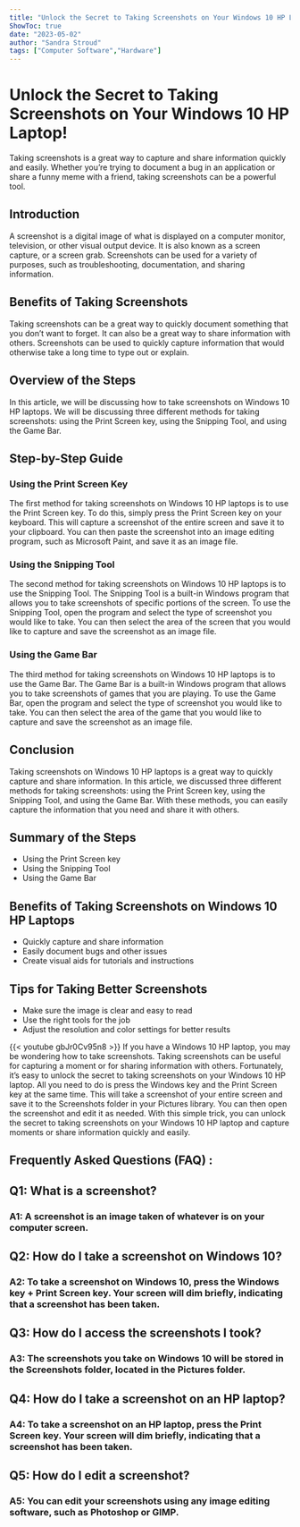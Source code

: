 ```yaml
---
title: "Unlock the Secret to Taking Screenshots on Your Windows 10 HP Laptop!"
ShowToc: true 
date: "2023-05-02"
author: "Sandra Stroud" 
tags: ["Computer Software","Hardware"]
---
```

# Unlock the Secret to Taking Screenshots on Your Windows 10 HP Laptop!

Taking screenshots is a great way to capture and share information quickly and easily. Whether you’re trying to document a bug in an application or share a funny meme with a friend, taking screenshots can be a powerful tool.

## Introduction 

A screenshot is a digital image of what is displayed on a computer monitor, television, or other visual output device. It is also known as a screen capture, or a screen grab. Screenshots can be used for a variety of purposes, such as troubleshooting, documentation, and sharing information. 

## Benefits of Taking Screenshots 

Taking screenshots can be a great way to quickly document something that you don’t want to forget. It can also be a great way to share information with others. Screenshots can be used to quickly capture information that would otherwise take a long time to type out or explain. 

## Overview of the Steps 

In this article, we will be discussing how to take screenshots on Windows 10 HP laptops. We will be discussing three different methods for taking screenshots: using the Print Screen key, using the Snipping Tool, and using the Game Bar. 

## Step-by-Step Guide 

### Using the Print Screen Key 

The first method for taking screenshots on Windows 10 HP laptops is to use the Print Screen key. To do this, simply press the Print Screen key on your keyboard. This will capture a screenshot of the entire screen and save it to your clipboard. You can then paste the screenshot into an image editing program, such as Microsoft Paint, and save it as an image file. 

### Using the Snipping Tool 

The second method for taking screenshots on Windows 10 HP laptops is to use the Snipping Tool. The Snipping Tool is a built-in Windows program that allows you to take screenshots of specific portions of the screen. To use the Snipping Tool, open the program and select the type of screenshot you would like to take. You can then select the area of the screen that you would like to capture and save the screenshot as an image file. 

### Using the Game Bar 

The third method for taking screenshots on Windows 10 HP laptops is to use the Game Bar. The Game Bar is a built-in Windows program that allows you to take screenshots of games that you are playing. To use the Game Bar, open the program and select the type of screenshot you would like to take. You can then select the area of the game that you would like to capture and save the screenshot as an image file. 

## Conclusion 

Taking screenshots on Windows 10 HP laptops is a great way to quickly capture and share information. In this article, we discussed three different methods for taking screenshots: using the Print Screen key, using the Snipping Tool, and using the Game Bar. With these methods, you can easily capture the information that you need and share it with others. 

## Summary of the Steps 

- Using the Print Screen key 
- Using the Snipping Tool
- Using the Game Bar 

## Benefits of Taking Screenshots on Windows 10 HP Laptops 

- Quickly capture and share information 
- Easily document bugs and other issues 
- Create visual aids for tutorials and instructions 

## Tips for Taking Better Screenshots 

- Make sure the image is clear and easy to read 
- Use the right tools for the job 
- Adjust the resolution and color settings for better results

{{< youtube gbJr0Cv95n8 >}} 
If you have a Windows 10 HP laptop, you may be wondering how to take screenshots. Taking screenshots can be useful for capturing a moment or for sharing information with others. Fortunately, it’s easy to unlock the secret to taking screenshots on your Windows 10 HP laptop. All you need to do is press the Windows key and the Print Screen key at the same time. This will take a screenshot of your entire screen and save it to the Screenshots folder in your Pictures library. You can then open the screenshot and edit it as needed. With this simple trick, you can unlock the secret to taking screenshots on your Windows 10 HP laptop and capture moments or share information quickly and easily.

## Frequently Asked Questions (FAQ) :
<h2>Q1: What is a screenshot?</h2>

<h3>A1: A screenshot is an image taken of whatever is on your computer screen.</h3>

<h2>Q2: How do I take a screenshot on Windows 10?</h2>

<h3>A2: To take a screenshot on Windows 10, press the Windows key + Print Screen key. Your screen will dim briefly, indicating that a screenshot has been taken.</h3>

<h2>Q3: How do I access the screenshots I took?</h2>

<h3>A3: The screenshots you take on Windows 10 will be stored in the Screenshots folder, located in the Pictures folder.</h3>

<h2>Q4: How do I take a screenshot on an HP laptop?</h2>

<h3>A4: To take a screenshot on an HP laptop, press the Print Screen key. Your screen will dim briefly, indicating that a screenshot has been taken.</h3>

<h2>Q5: How do I edit a screenshot?</h2>

<h3>A5: You can edit your screenshots using any image editing software, such as Photoshop or GIMP.</h3>




